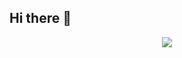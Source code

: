
## Hi there 👋
  
<p align="center"> 
    <img src="https://github-readme-stats.anuraghazra1.vercel.app/api/top-langs/?username=agaef5&layout=compact&card_width=600&hide_title=true&bg_color=0D1117&hide_border=true&text_color=F0F6F5"/>
</p>
